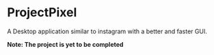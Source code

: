# ProjectPixel

A Desktop application similar to instagram with a better and faster GUI.

**Note: The project is yet to be completed**
